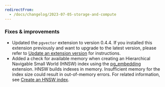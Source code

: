 ```yaml
---
redirectFrom:
  - /docs/changelog/2023-07-05-storage-and-compute
---
```


### Fixes & improvements

- Updated the `pgvector` extension to version 0.4.4. If you installed this extension previously and want to upgrade to the latest version, please refer to [Update an extension version](/docs/extensions/pg-extensions#update-an-extension-version) for instructions.
- Added a check for available memory when creating an Hierarchical Navigable Small World (HNSW) index using the [pg_embedding](/docs/extensions/pg_embedding) extension. HNSW builds indexes in memory. Insufficient memory for the index size could result in out-of-memory errors. For related information, see [Create an HNSW index](/docs/extensions/pg_embedding#create-an-hnsw-index).
